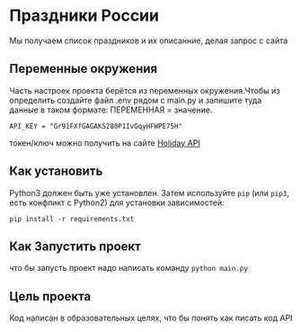 # Праздники России

Мы получаем список праздников и их описанние, делая запрос с сайта 

## Переменные окружения

Часть настроек проекта берётся из переменных окружения.Чтобы из определить создайте файл .env рядом с main.py и запишите туда данные в таком формате: ПЕРЕМЕННАЯ = значение.
```
API_KEY = "Gr91FXfGAGAK5280P1IvGqyHFWPE75H"
```
токен/ключ можно получить на сайте [Holiday API](https://calendarific.com/api-documentation)
## Как установить

Python3 должен быть уже установлен. 
Затем используйте `pip` (или `pip3`, есть конфликт с Python2) для установки зависимостей:
```
pip install -r requirements.txt
```

## Как Запустить проект

что бы запусть проект надо написать команду ``` python main.py ```

## Цель проекта

Код написан в образовательных целях, что бы понять как писать код API

